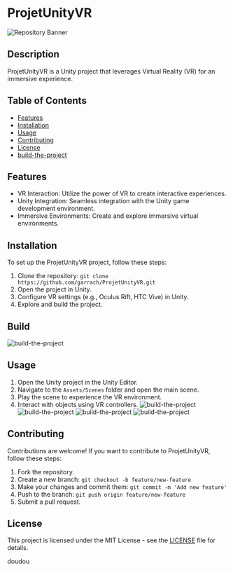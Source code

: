 

# ProjetUnityVR
![Repository Banner](https://64.media.tumblr.com/cd34a1bb6047b54d36a8204998c772ff/tumblr_pul9fipFgY1wnjxxqo1_1280.png)

## Description
ProjetUnityVR is a Unity project that leverages Virtual Reality (VR) for an immersive experience.

## Table of Contents
- [Features](#features)
- [Installation](#installation)
- [Usage](#usage)
- [Contributing](#contributing)
- [License](#license)
- [build-the-project](#build)

## Features
- VR Interaction: Utilize the power of VR to create interactive experiences.
- Unity Integration: Seamless integration with the Unity game development environment.
- Immersive Environments: Create and explore immersive virtual environments.

## Installation
To set up the ProjetUnityVR project, follow these steps:
1. Clone the repository: `git clone https://github.com/garrach/ProjetUnityVR.git`
2. Open the project in Unity.
3. Configure VR settings (e.g., Oculus Rift, HTC Vive) in Unity.
4. Explore and build the project.

## Build
 ![build-the-project](https://github.com/garrach/ProjetUnityVR/blob/main/Assets/Art/c00.PNG)


## Usage
1. Open the Unity project in the Unity Editor.
2. Navigate to the `Assets/Scenes` folder and open the main scene.
3. Play the scene to experience the VR environment.
4. Interact with objects using VR controllers.
 ![build-the-project](https://github.com/garrach/ProjetUnityVR/blob/main/Assets/Art/c00.PNG)
 ![build-the-project](https://github.com/garrach/ProjetUnityVR/blob/main/Assets/Art/c01.PNG)
 ![build-the-project](https://github.com/garrach/ProjetUnityVR/blob/main/Assets/Art/c02.PNG)
 ![build-the-project](https://github.com/garrach/ProjetUnityVR/blob/main/Assets/Art/c03.PNG)

## Contributing
Contributions are welcome! If you want to contribute to ProjetUnityVR, follow these steps:
1. Fork the repository.
2. Create a new branch: `git checkout -b feature/new-feature`
3. Make your changes and commit them: `git commit -m 'Add new feature'`
4. Push to the branch: `git push origin feature/new-feature`
5. Submit a pull request.

## License
This project is licensed under the MIT License - see the [LICENSE](LICENSE) file for details.

doudou
